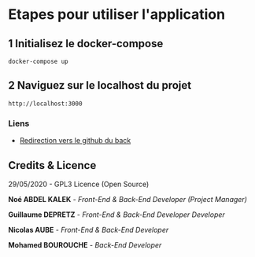 # Etapes pour utiliser l'application

## 1 Initialisez le docker-compose
`docker-compose up`

## 2 Naviguez sur le localhost du projet
`http://localhost:3000`

### Liens
- [Redirection vers le github du back](https://github.com/noeklk/mgnn-python-data-ipssi-project-back)

## Credits & Licence
29/05/2020 - GPL3 Licence (Open Source)

**Noé ABDEL KALEK**  - *Front-End & Back-End Developer (Project Manager)*


**Guillaume DEPRETZ**  - *Front-End & Back-End Developer Developer*


**Nicolas AUBE**  - *Front-End & Back-End Developer*  


**Mohamed BOUROUCHE** - *Back-End Developer*
